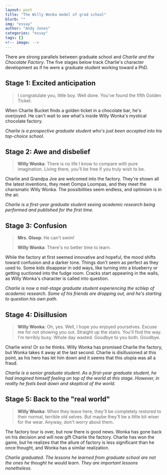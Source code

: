 ```yaml
---
layout: post
title: "The Willy Wonka model of grad school"
blurb: ""
img: "essay"
author: "Andy Jones"
categories: "essay"
tags: []
<!-- image: -->
---
```


$$\DeclareMathOperator*{\argmin}{arg\,min}$$
$$\DeclareMathOperator*{\argmax}{arg\,max}$$

<style>
.column {
  float: left;
  width: 30%;
  padding: 5px;
}

/* Clear floats after image containers */
.row::after {
  content: "";
  clear: both;
  display: table;
}
</style>

<!-- > A little nonsense now and then is relished by the wisest men. -->

There are strong parallels between graduate school and *Charlie and the Chocolate Factory*. The five stages below track Charlie's character development as if he were a graduate student working toward a PhD.

## Stage 1: Excited anticipation

> I congratulate you, little boy. Well done. You've found the fifth Golden Ticket.

When Charlie Bucket finds a golden ticket in a chocolate bar, he's overjoyed. He can't wait to see what's inside Willy Wonka's mystical chocolate factory. 

*Charlie is a prospective graduate student who's just been accepted into his top-choice school.*

## Stage 2: Awe and disbelief

> **Willy Wonka**: There is no life I know to compare with pure imagination. Living there, you'll be free if you truly wish to be.

Charlie and Grandpa Joe are welcomed into the factory. They're shown all the latest inventions, they meet Oompa Loompas, and they meet the charismatic Willy Wonka. The possibilities seem endless, and optimism is in the air. 

*Charlie is a first-year graduate student seeing academic research being performed and published for the first time.*

## Stage 3: Confusion

> **Mrs. Gloop**: He can't swim!
>
> **Willy Wonka**: There's no better time to learn.

While the factory at first seemed innovative and hopeful, the mood shifts toward confusion and a darker tone. Things don't seem as perfect as they used to. Some kids disappear in odd ways, like turning into a blueberry or getting suctioned into the fudge room. Cracks start appearing in the walls, as Willy Wonka's character is called into question.

*Charlie is now a mid-stage graduate student experiencing the schlep of academic research. Some of his friends are dropping out, and he's starting to question his own path.*

## Stage 4: Disillusion

> **Willy Wonka**: Oh, yes. Well, I hope you enjoyed yourselves. Excuse me for not showing you out. Straight up the stairs. You'll find the way. I'm terribly busy. Whole day wasted. Goodbye to you both. Goodbye.

Charlie wins! Or so he thinks. Willy Wonka has promised Charlie the factory, but Wonka takes it away at the last second. Charlie is disillusioned at this point, as his hero has let him down and it seems that this utopia was all a fraud.

*Charlie is a senior graduate student. As a first-year graduate student, he had imagined himself feeling on top of the world at this stage. However, in reality he feels beat down and skeptical of the world.*

## Stage 5: Back to the "real world"

> **Willy Wonka**: When they leave here, they'll be completely restored to their normal, terrible old selves. But maybe they'll be a little bit wiser for the wear. Anyway, don't worry about them.

The factory tour is over, but now there is good news. Wonka has gone back on his decision and will now gift Charlie the factory. Charlie has won the game, but he realizes that the allure of factory is less significant than he once thought, and Wonka has a similar realization. 

*Charlie graduated. The lessons he learned from graduate school are not the ones he thought he would learn. They are important lessons nonetheless.*





